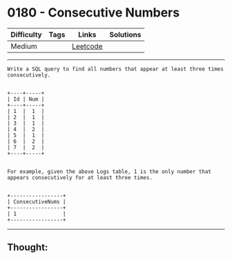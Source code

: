 # 0180 - Consecutive Numbers

Difficulty  | Tags | Links | Solutions
----------- | ---- | ----- | -----
Medium |  | [Leetcode](https://leetcode.com/problems/consecutive-numbers/description/) |


-----------

```
Write a SQL query to find all numbers that appear at least three times consecutively.


+----+-----+
| Id | Num |
+----+-----+
| 1  |  1  |
| 2  |  1  |
| 3  |  1  |
| 4  |  2  |
| 5  |  1  |
| 6  |  2  |
| 7  |  2  |
+----+-----+


For example, given the above Logs table, 1 is the only number that appears consecutively for at least three times.


+-----------------+
| ConsecutiveNums |
+-----------------+
| 1               |
+-----------------+
```

-----------

## Thought:
